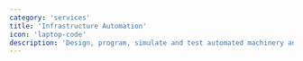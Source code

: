 ```yaml
---
category: 'services'
title: 'Infrastructure Automation'
icon: 'laptop-code'
description: 'Design, program, simulate and test automated machinery and processes in order to complete exact tasks.'
---
```

